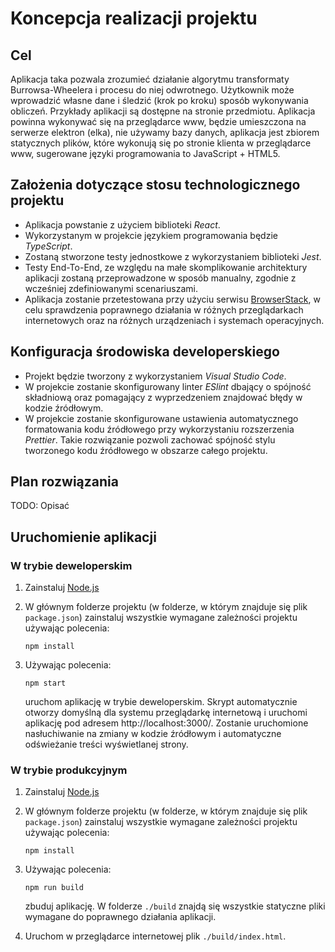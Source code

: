 # Koncepcja realizacji projektu

## Cel

Aplikacja taka pozwala zrozumieć działanie algorytmu transformaty Burrowsa-Wheelera i procesu do niej odwrotnego. Użytkownik może wprowadzić własne dane i śledzić (krok po kroku) sposób wykonywania obliczeń. Przykłady aplikacji są dostępne na stronie przedmiotu. Aplikacja powinna wykonywać się na przeglądarce www, będzie umieszczona na serwerze elektron (elka), nie używamy bazy danych, aplikacja jest zbiorem statycznych plików, które wykonują się po stronie klienta w przeglądarce www, sugerowane języki programowania to JavaScript + HTML5.

## Założenia dotyczące stosu technologicznego projektu

- Aplikacja powstanie z użyciem biblioteki _React_.
- Wykorzystanym w projekcie językiem programowania będzie _TypeScript_.
- Zostaną stworzone testy jednostkowe z wykorzystaniem biblioteki _Jest_.
- Testy End-To-End, ze względu na małe skomplikowanie architektury aplikacji zostaną przeprowadzone w sposób manualny, zgodnie z wcześniej zdefiniowanymi scenariuszami.
- Aplikacja zostanie przetestowana przy użyciu serwisu [BrowserStack](https://www.browserstack.com/), w celu sprawdzenia poprawnego działania w różnych przeglądarkach internetowych oraz na różnych urządzeniach i systemach operacyjnych.

## Konfiguracja środowiska developerskiego

- Projekt będzie tworzony z wykorzystaniem _Visual Studio Code_.
- W projekcie zostanie skonfigurowany linter _ESlint_ dbający o spójność składniową oraz pomagający z wyprzedzeniem znajdować błędy w kodzie źródłowym.
- W projekcie zostanie skonfigurowane ustawienia automatycznego formatowania kodu źródłowego przy wykorzystaniu rozszerzenia _Prettier_. Takie rozwiązanie pozwoli zachować spójność stylu tworzonego kodu źródłowego w obszarze całego projektu.

## Plan rozwiązania

TODO: Opisać

## Uruchomienie aplikacji

### W trybie deweloperskim

1. Zainstaluj [Node.js](https://nodejs.org/)
2. W głównym folderze projektu (w folderze, w którym znajduje się plik `package.json`) zainstaluj wszystkie wymagane zależności projektu używając polecenia:

   ```
   npm install
   ```

3. Używając polecenia:
   ```
   npm start
   ```
   uruchom aplikację w trybie deweloperskim. Skrypt automatycznie otworzy domyślną dla systemu przeglądarkę internetową i uruchomi aplikację pod adresem http://localhost:3000/. Zostanie uruchomione nasłuchiwanie na zmiany w kodzie źródłowym i automatyczne odświeżanie treści wyświetlanej strony.

### W trybie produkcyjnym

1. Zainstaluj [Node.js](https://nodejs.org/)
2. W głównym folderze projektu (w folderze, w którym znajduje się plik `package.json`) zainstaluj wszystkie wymagane zależności projektu używając polecenia:

   ```
   npm install
   ```

3. Używając polecenia:
   ```
   npm run build
   ```
   zbuduj aplikację. W folderze `./build` znajdą się wszystkie statyczne pliki wymagane do poprawnego działania aplikacji.
4. Uruchom w przeglądarce internetowej plik `./build/index.html`.
